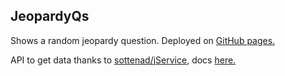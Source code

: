 ## JeopardyQs

Shows a random jeopardy question. Deployed on [GitHub pages.](https://jsns.github.io/JeopardyQs/)

API to get data thanks to [sottenad/jService](https://github.com/sottenad/jService), docs [here.](http://jservice.io/)
